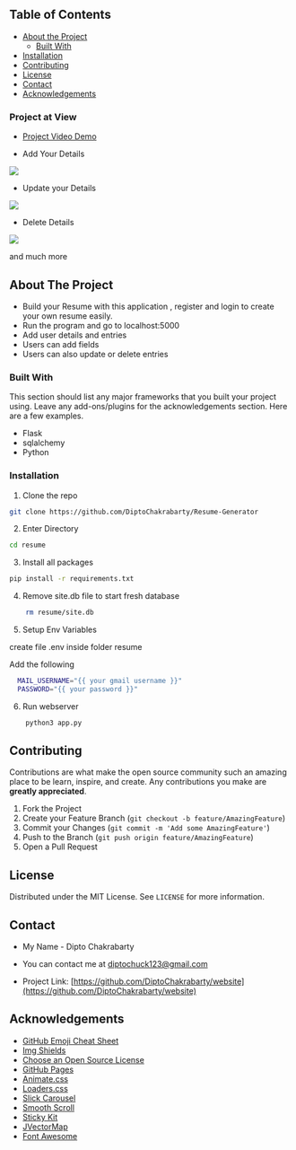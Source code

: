 
## Table of Contents

* [About the Project](#about-the-project)
  * [Built With](#built-with)
* [Installation](#installation)
* [Contributing](#contributing)
* [License](#license)
* [Contact](#contact)
* [Acknowledgements](#acknowledgements)

### Project at View

* [Project Video Demo](https://www.youtube.com/watch?v=M-N31tPJa0I&t=15s)

* Add Your Details
<img src="https://github.com/DiptoChakrabarty/Resume-Generator/blob/master/images/projects.png">

* Update your Details
<img src="https://github.com/DiptoChakrabarty/Resume-Generator/blob/master/images/Update.png">

* Delete Details
<img src="https://github.com/DiptoChakrabarty/Resume-Generator/blob/master/images/delete.png">

 and much more



## About The Project

- Build your Resume with this application , register and login to create your own resume easily.
- Run the program and go to localhost:5000
- Add user details and entries
- Users can add fields 
- Users can also update or delete entries

### Built With
This section should list any major frameworks that you built your project using. Leave any add-ons/plugins for the acknowledgements section. Here are a few examples.
* Flask
* sqlalchemy
* Python

### Installation


1. Clone the repo
```sh
git clone https://github.com/DiptoChakrabarty/Resume-Generator
```
2. Enter Directory
```sh
cd resume
```
3. Install all packages
```sh
pip install -r requirements.txt
```
4. Remove site.db file to start fresh database
```sh
    rm resume/site.db
```
5. Setup Env Variables

  create file .env inside folder resume

  Add the following 
```sh
  MAIL_USERNAME="{{ your gmail username }}"
  PASSWORD="{{ your password }}"
```

6. Run webserver
```sh
    python3 app.py
```


## Contributing

Contributions are what make the open source community such an amazing place to be learn, inspire, and create. Any contributions you make are **greatly appreciated**.

1. Fork the Project
2. Create your Feature Branch (`git checkout -b feature/AmazingFeature`)
3. Commit your Changes (`git commit -m 'Add some AmazingFeature'`)
4. Push to the Branch (`git push origin feature/AmazingFeature`)
5. Open a Pull Request




## License

Distributed under the MIT License. See `LICENSE` for more information.




## Contact

- My Name - Dipto Chakrabarty
 
- You can contact me at diptochuck123@gmail.com

- Project Link: [https://github.com/DiptoChakrabarty/website](https://github.com/DiptoChakrabarty/website)



## Acknowledgements
* [GitHub Emoji Cheat Sheet](https://www.webpagefx.com/tools/emoji-cheat-sheet)
* [Img Shields](https://shields.io)
* [Choose an Open Source License](https://choosealicense.com)
* [GitHub Pages](https://pages.github.com)
* [Animate.css](https://daneden.github.io/animate.css)
* [Loaders.css](https://connoratherton.com/loaders)
* [Slick Carousel](https://kenwheeler.github.io/slick)
* [Smooth Scroll](https://github.com/cferdinandi/smooth-scroll)
* [Sticky Kit](http://leafo.net/sticky-kit)
* [JVectorMap](http://jvectormap.com)
* [Font Awesome](https://fontawesome.com)
